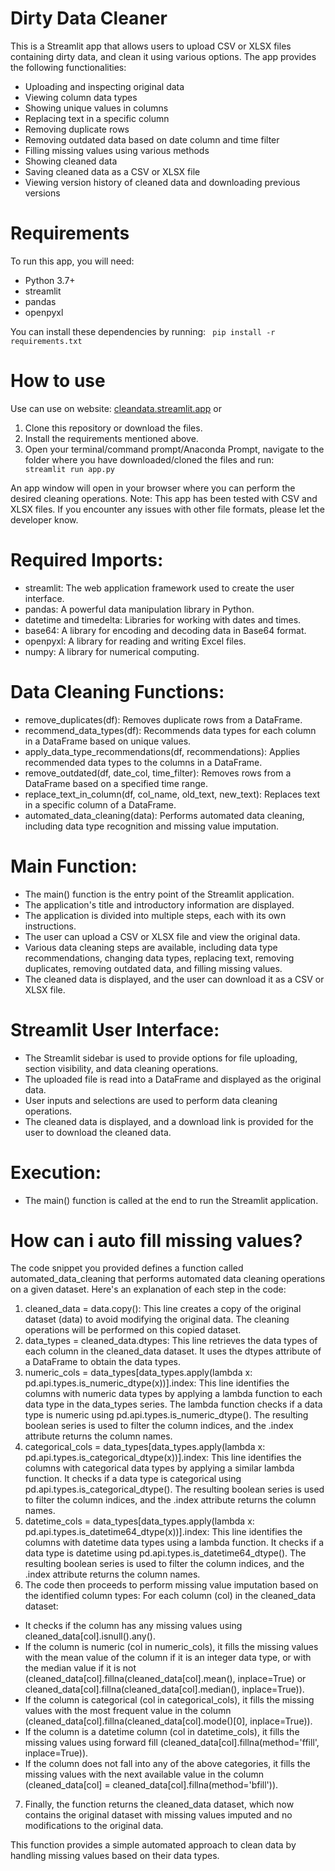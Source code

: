 # Dirty Data Cleaner

This is a Streamlit app that allows users to upload CSV or XLSX files containing dirty data, and clean it using various options. The app provides the following functionalities:

- Uploading and inspecting original data
- Viewing column data types
- Showing unique values in columns
- Replacing text in a specific column
- Removing duplicate rows
- Removing outdated data based on date column and time filter
- Filling missing values using various methods
- Showing cleaned data
- Saving cleaned data as a CSV or XLSX file
- Viewing version history of cleaned data and downloading previous versions

# Requirements

To run this app, you will need:

- Python 3.7+
- streamlit
- pandas
- openpyxl

You can install these dependencies by running:
<code> pip install -r requirements.txt </code>

# How to use
Use can use on website: [cleandata.streamlit.app](https://cleandata.streamlit.app) or 
1. Clone this repository or download the files.
2. Install the requirements mentioned above.
3. Open your terminal/command prompt/Anaconda Prompt, navigate to the folder where you have downloaded/cloned the files and run:
<code> streamlit run app.py </code>

An app window will open in your browser where you can perform the desired cleaning operations.
Note: This app has been tested with CSV and XLSX files. If you encounter any issues with other file formats, please let the developer know.

# Required Imports:

- streamlit: The web application framework used to create the user interface.
- pandas: A powerful data manipulation library in Python.
- datetime and timedelta: Libraries for working with dates and times.
- base64: A library for encoding and decoding data in Base64 format.
- openpyxl: A library for reading and writing Excel files.
- numpy: A library for numerical computing.

# Data Cleaning Functions:
- remove_duplicates(df): Removes duplicate rows from a DataFrame.
- recommend_data_types(df): Recommends data types for each column in a DataFrame based on unique values.
- apply_data_type_recommendations(df, recommendations): Applies recommended data types to the columns in a DataFrame.
- remove_outdated(df, date_col, time_filter): Removes rows from a DataFrame based on a specified time range.
- replace_text_in_column(df, col_name, old_text, new_text): Replaces text in a specific column of a DataFrame.
- automated_data_cleaning(data): Performs automated data cleaning, including data type recognition and missing value imputation.
# Main Function:
- The main() function is the entry point of the Streamlit application.
- The application's title and introductory information are displayed.
- The application is divided into multiple steps, each with its own instructions.
- The user can upload a CSV or XLSX file and view the original data.
- Various data cleaning steps are available, including data type recommendations, changing data types, replacing text, removing duplicates, removing outdated data, and filling missing values.
- The cleaned data is displayed, and the user can download it as a CSV or XLSX file.

# Streamlit User Interface:
- The Streamlit sidebar is used to provide options for file uploading, section visibility, and data cleaning operations.
- The uploaded file is read into a DataFrame and displayed as the original data.
- User inputs and selections are used to perform data cleaning operations.
- The cleaned data is displayed, and a download link is provided for the user to download the cleaned data.
# Execution:
- The main() function is called at the end to run the Streamlit application.
# How can i auto fill missing values? 

The code snippet you provided defines a function called automated_data_cleaning that performs automated data cleaning operations on a given dataset. Here's an explanation of each step in the code:
1. cleaned_data = data.copy(): This line creates a copy of the original dataset (data) to avoid modifying the original data. The cleaning operations will be performed on this copied dataset.
2. data_types = cleaned_data.dtypes: This line retrieves the data types of each column in the cleaned_data dataset. It uses the dtypes attribute of a DataFrame to obtain the data types.
3. numeric_cols = data_types[data_types.apply(lambda x: pd.api.types.is_numeric_dtype(x))].index: This line identifies the columns with numeric data types by applying a lambda function to each data type in the data_types series. The lambda function checks if a data type is numeric using pd.api.types.is_numeric_dtype(). The resulting boolean series is used to filter the column indices, and the .index attribute returns the column names.
4. categorical_cols = data_types[data_types.apply(lambda x: pd.api.types.is_categorical_dtype(x))].index: This line identifies the columns with categorical data types by applying a similar lambda function. It checks if a data type is categorical using pd.api.types.is_categorical_dtype(). The resulting boolean series is used to filter the column indices, and the .index attribute returns the column names.
5. datetime_cols = data_types[data_types.apply(lambda x: pd.api.types.is_datetime64_dtype(x))].index: This line identifies the columns with datetime data types using a lambda function. It checks if a data type is datetime using pd.api.types.is_datetime64_dtype(). The resulting boolean series is used to filter the column indices, and the .index attribute returns the column names.
6. The code then proceeds to perform missing value imputation based on the identified column types:
For each column (col) in the cleaned_data dataset:
- It checks if the column has any missing values using cleaned_data[col].isnull().any().
- If the column is numeric (col in numeric_cols), it fills the missing values with the mean value of the column if it is an integer data type, or with the median value if it is not (cleaned_data[col].fillna(cleaned_data[col].mean(), inplace=True) or cleaned_data[col].fillna(cleaned_data[col].median(), inplace=True)).
- If the column is categorical (col in categorical_cols), it fills the missing values with the most frequent value in the column (cleaned_data[col].fillna(cleaned_data[col].mode()[0], inplace=True)).
- If the column is a datetime column (col in datetime_cols), it fills the missing values using forward fill (cleaned_data[col].fillna(method='ffill', inplace=True)).
- If the column does not fall into any of the above categories, it fills the missing values with the next available value in the column (cleaned_data[col] = cleaned_data[col].fillna(method='bfill')).
7. Finally, the function returns the cleaned_data dataset, which now contains the original dataset with missing values imputed and no modifications to the original data.

This function provides a simple automated approach to clean data by handling missing values based on their data types.
